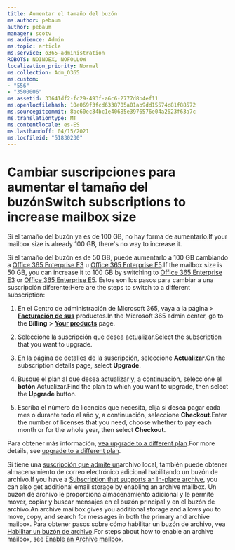 ```yaml
---
title: Aumentar el tamaño del buzón
ms.author: pebaum
author: pebaum
manager: scotv
ms.audience: Admin
ms.topic: article
ms.service: o365-administration
ROBOTS: NOINDEX, NOFOLLOW
localization_priority: Normal
ms.collection: Adm_O365
ms.custom:
- "556"
- "3500006"
ms.assetid: 33641df2-fc29-493f-a6c6-2777d8b4ef11
ms.openlocfilehash: 10e069f3fcd6338705a01ab9dd15574c81f88572
ms.sourcegitcommit: 8bc60ec34bc1e40685e3976576e04a2623f63a7c
ms.translationtype: MT
ms.contentlocale: es-ES
ms.lasthandoff: 04/15/2021
ms.locfileid: "51830230"
---
```

# <a name="switch-subscriptions-to-increase-mailbox-size"></a><span data-ttu-id="5ec20-102">Cambiar suscripciones para aumentar el tamaño del buzón</span><span class="sxs-lookup"><span data-stu-id="5ec20-102">Switch subscriptions to increase mailbox size</span></span>

<span data-ttu-id="5ec20-103">Si el tamaño del buzón ya es de 100 GB, no hay forma de aumentarlo.</span><span class="sxs-lookup"><span data-stu-id="5ec20-103">If your mailbox size is already 100 GB, there's no way to increase it.</span></span>
  
<span data-ttu-id="5ec20-104">Si el tamaño del buzón es de 50 GB, puede aumentarlo a 100 GB cambiando a [Office 365 Enterprise E3](https://products.office.com/business/office-365-enterprise-e3-business-software) u [Office 365 Enterprise E5](https://products.office.com/business/office-365-enterprise-e5-business-software).</span><span class="sxs-lookup"><span data-stu-id="5ec20-104">If the mailbox size is 50 GB, you can increase it to 100 GB by switching to [Office 365 Enterprise E3](https://products.office.com/business/office-365-enterprise-e3-business-software) or [Office 365 Enterprise E5](https://products.office.com/business/office-365-enterprise-e5-business-software).</span></span> <span data-ttu-id="5ec20-105">Estos son los pasos para cambiar a una suscripción diferente:</span><span class="sxs-lookup"><span data-stu-id="5ec20-105">Here are the steps to switch to a different subscription:</span></span>
  
1. <span data-ttu-id="5ec20-106">En el Centro de administración de Microsoft  365, vaya a la página \> **[Facturación de sus](https://go.microsoft.com/fwlink/p/?linkid=842054)** productos.</span><span class="sxs-lookup"><span data-stu-id="5ec20-106">In the Microsoft 365 admin center, go to the **Billing** \> **[Your products](https://go.microsoft.com/fwlink/p/?linkid=842054)** page.</span></span>

2. <span data-ttu-id="5ec20-107">Seleccione la suscripción que desea actualizar.</span><span class="sxs-lookup"><span data-stu-id="5ec20-107">Select the subscription that you want to upgrade.</span></span>

3. <span data-ttu-id="5ec20-108">En la página de detalles de la suscripción, seleccione **Actualizar**.</span><span class="sxs-lookup"><span data-stu-id="5ec20-108">On the subscription details page, select **Upgrade**.</span></span>

4. <span data-ttu-id="5ec20-109">Busque el plan al que desea actualizar y, a continuación, seleccione el **botón** Actualizar.</span><span class="sxs-lookup"><span data-stu-id="5ec20-109">Find the plan to which you want to upgrade, then select the **Upgrade** button.</span></span>

5. <span data-ttu-id="5ec20-110">Escriba el número de licencias que necesita, elija si desea pagar cada mes o durante todo el año y, a continuación, seleccione **Checkout**.</span><span class="sxs-lookup"><span data-stu-id="5ec20-110">Enter the number of licenses that you need, choose whether to pay each month or for the whole year, then select **Checkout**.</span></span>

<span data-ttu-id="5ec20-111">Para obtener más información, [vea upgrade to a different plan](https://docs.microsoft.com/microsoft-365/commerce/subscriptions/upgrade-to-different-plan).</span><span class="sxs-lookup"><span data-stu-id="5ec20-111">For more details, see [upgrade to a different plan](https://docs.microsoft.com/microsoft-365/commerce/subscriptions/upgrade-to-different-plan).</span></span>

<span data-ttu-id="5ec20-112">Si tiene una [suscripción que admite un](https://docs.microsoft.com/office365/servicedescriptions/exchange-online-archiving-service-description/exchange-online-archiving-service-description)archivo local, también puede obtener almacenamiento de correo electrónico adicional habilitando un buzón de archivo.</span><span class="sxs-lookup"><span data-stu-id="5ec20-112">If you have a [Subscription that supports an In-place archive](https://docs.microsoft.com/office365/servicedescriptions/exchange-online-archiving-service-description/exchange-online-archiving-service-description), you can also get additional email storage by enabling an archive mailbox.</span></span> <span data-ttu-id="5ec20-113">Un buzón de archivo le proporciona almacenamiento adicional y le permite mover, copiar y buscar mensajes en el buzón principal y en el buzón de archivo.</span><span class="sxs-lookup"><span data-stu-id="5ec20-113">An archive mailbox gives you additional storage and allows you to move, copy, and search for messages in both the primary and archive mailbox.</span></span> <span data-ttu-id="5ec20-114">Para obtener pasos sobre cómo habilitar un buzón de archivo, vea [Habilitar un buzón de archivo](https://docs.microsoft.com/microsoft-365/compliance/enable-archive-mailboxes).</span><span class="sxs-lookup"><span data-stu-id="5ec20-114">For steps about how to enable an archive mailbox, see [Enable an Archive mailbox](https://docs.microsoft.com/microsoft-365/compliance/enable-archive-mailboxes).</span></span>